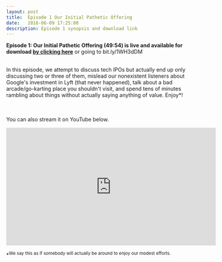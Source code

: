 ```yaml
---
layout: post
title:  Episode 1 Our Initial Pathetic Offering
date:   2016-06-09 17:25:00
description: Episode 1 synopsis and download link
---
```

<strong>Episode 1: Our Initial Pathetic Offering (49:54) is live and available for download <a href="https://bit.ly/1WH3dDM"> by clicking here</a></strong> or going to bit.ly/1WH3dDM
<br>
<br>
<p>In this episode, we attempt to discuss tech IPOs but actually end up only discussing two or three of them, mislead our nonexistent listeners about Google's investment in Lyft (that never happened), talk about a bad arcade/go-karting place you shouldn't visit, and spend tens of minutes rambling about things without actually saying anything of value. Enjoy*!</p>

<br><br>You can also stream it on YouTube below.
<iframe width="560" height="315" src="https://www.youtube.com/embed/t_0vPD6wobI" frameborder="0" allowfullscreen></iframe>
<br>


*<sup>We say this as if somebody will actually be around to enjoy our modest efforts.</sup>
